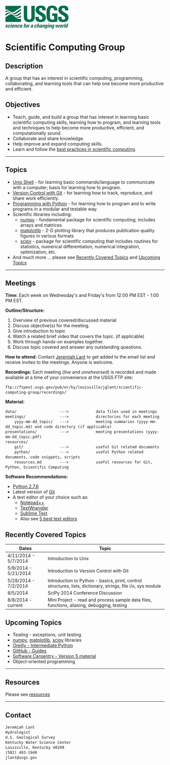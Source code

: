 [![alt text](resources/images/usgs-logo.png)](http://www.usgs.gov/)

# Scientific Computing Group

## Description

A group that has an interest in scientific computing, programming, collaborating, and
learning tools that can help one become more productive and efficient. 

## Objectives

* Teach, guide, and build a group that has interest in learning basic scientific computing
skills, learning how to program, and learning tools and techniques to help become more 
productive, efficient, and computationally sound.  
* Collaborate and share knowledge.  
* Help improve and expand computing skills.
* Learn and follow the [best practices in scientific computing].

*****
## Topics

* [Unix Shell] - for learning basic commands/language to communicate with a computer; basis for learning how to program. 
* [Version Control with Git] - for learning how to track, reproduce, and share work efficiently.
* [Programming with Python] - for learning how to program and to write programs in a modular and testable way.
* Scientific libraries including: 
    * [numpy] - fundamental package for scientific computing; includes arrays and matrices 
    * [matplotlib] - 2-D plotting library that produces publication quality figures in various formats
    * [scipy] - package for scientific computing that includes routines for statistics, numerical differentiation, numerical 
    integration, optimization, etc. 
* And much more ... please see [Recently Covered Topics](#recently-covered-topics) and [Upcoming Topics](#upcoming-topics)

*****
## Meetings

**Time:**  Each week on Wednesday's and Friday's from 12:00 PM EST - 1:00 PM EST. 

**Outline/Structure:** 

1. Overview of previous covered/discussed material
2. Discuss objective(s) for the meeting.
3. Give introduction to topic
4. Watch a related brief video that covers the topic. (if applicable)
5. Work through hands-on examples together.
6. Discuss topic covered and answer any outstanding questions.

**How to attend:** Contact [Jeremiah Lant](#contact) to get added to the email list and receive invites to the meetings.  Anyone is welcome.

**Recordings:** Each meeting (*live* and *unrehearsed*) is recorded and made available at a time of your convenience at the USGS FTP site: 

    ftp://ftpext.usgs.gov/pub/er/ky/louisville/jglant/scientific-computing-group/recordings/


**Material:** 

    data/                   --->            data files used in meetings
    meetings/               --->            directories for each meeting  
        yyyy-mm-dd_topic/   --->            meeting summaries (yyyy-mm-dd_topic.md) and code directory (if applicable)
    presentations/          --->            meeting presentations (yyyy-mm-dd_topic.pdf)
    resources/               
        git/                --->            useful Git related documents
        python/             --->            useful Python related documents, code snippets, scripts
        resources.md        --->            useful resources for Git, Python, Scientific Computing
     

**Software Recommendations:**

* [Python 2.7.6]
* Latest version of [Git]
* A text editor of your choice such as:
	* [Notepad++]
	* [TextWrangler]
	* [Sublime Text]
	* Also see [5 best text editors]

## Recently Covered Topics

Dates | Topic
----- | -----
4/11/2014 - 5/7/2014 | Introduction to Unix
5/9/2014 - 5/21/2014 | Introduction to Version Control with Git
5/28/2014 - 7/2/2014 | Introduction to Python - basics, print, control structures, lists, dictionary, strings, file i/o, sys module
8/5/2014 | SciPy 2014 Conference Discussion
8/8/2014 - current | Mini Project - read and process sample data files, functions, aliasing, debugging, testing

## Upcoming Topics

* Testing - exceptions, unit testing 
* [numpy], [matplotlib], [scipy] libraries
* [Oreilly - Intermediate Python]
* [GitHub - Guides] 
* [Software Carpentry - Version 5 material]
* Object-oriented programming

*****
## Resources

Please see [resources](resources/resources.md)

*****
## Contact

	Jeremiah Lant
	Hydrologist
	U.S. Geological Survey
	Kentucky Water Science Center
	Louisville, Kentucky 40299
	(502) 493-1949
	jlant@usgs.gov

[best practices in scientific computing]:http://www.plosbiology.org/article/info%3Adoi%2F10.1371%2Fjournal.pbio.1001745
[Unix Shell]:http://en.wikipedia.org/wiki/Unix
[Version Control with Git]:http://git-scm.com/book/en/Getting-Started-About-Version-Control
[Programming with Python]:https://www.python.org/
[numpy]:http://www.numpy.org/
[matplotlib]:http://matplotlib.org/
[scipy]:http://www.scipy.org/scipylib/index.html
[Python 2.7.6]:https://www.python.org/download/releases/2.7.6/
[Git]:http://git-scm.com/downloads
[Notepad++]:http://notepad-plus-plus.org/
[TextWrangler]:http://www.barebones.com/products/textwrangler/download.html
[Sublime Text]:www.sublimetext.com/
[5 best text editors]:http://lifehacker.com/five-best-text-editors-1564907215
[Oreilly - Intermediate Python]:http://shop.oreilly.com/product/110000529.do
[Software Carpentry - Version 5 material]:http://software-carpentry.org/lessons.html
[GitHub - Guides]:https://guides.github.com/